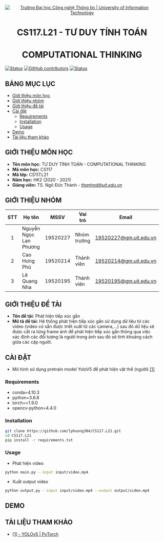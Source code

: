 <!-- Banner -->
<p align="center">
  <a href="https://www.uit.edu.vn/" title="Trường Đại học Công nghệ Thông tin" style="border: none;">
    <img src="https://i.imgur.com/WmMnSRt.png" alt="Trường Đại học Công nghệ Thông tin | University of Information Technology">
  </a>
</p>

<!-- Title -->
<h1 align="center"><b>CS117.L21 - TƯ DUY TÍNH TOÁN</b></h1>
<h1 align="center"><b>COMPUTATIONAL THINKING</b></h1>

[![Status](https://img.shields.io/badge/status-woking-brightgreen?style=flat-square)](https://github.com/lphuong304/CS117.L21)
[![GitHub contributors](https://img.shields.io/github/contributors/lphuong304/CS117.L21?style=flat-square)](https://github.com/lphuong304/CS117.L21/graphs/contributors)
[![Status](https://img.shields.io/badge/language-python-green?style=flat-square)](https://github.com/lphuong304/CS117.L21)

## BẢNG MỤC LỤC
* [Giới thiệu môn học](#giới-thiệu-môn-học)
* [Giới thiệu nhóm](#giới-thiệu-nhóm)
* [Giới thiệu đề tài](#giới-thiệu-đề-tài)
* [Cài đặt](#cài-đặt)
    - [Requirements](#requirements)
    - [Installation](#installation)
    - [Usage](#usage)
* [Demo](#demo)
* [Tài liệu tham khảo](#tài-liệu-tham-khảo)

## GIỚI THIỆU MÔN HỌC
* **Tên môn học:** TƯ DUY TÍNH TOÁN - COMPUTATIONAL THINKING
* **Mã môn học:** CS117
* **Mã lớp:** CS117.L21
* **Năm học:** HK2 (2020 - 2021)
* **Giảng viên:** TS. Ngô Đức Thành - *thanhnd@uit.edu.vn*

## GIỚI THIỆU NHÓM
| STT | Họ tên | MSSV | Vai trò | Email | Github | Facebook |
| :---: | --- | --- | --- | --- | --- | --- |
| 1 | Nguyễn Ngọc Lan Phương | 19520227 | Nhóm trưởng | 19520227@gm.uit.edu.vn | [lphuong304](https://github.com/lphuong304) | [phuwowngnef](https://www.facebook.com/phuwowngnef) |
| 2 | Cao Hưng Phú | 19520214 | Thành viên | 19520214@gm.uit.edu.vn | [caohungphu](https://github.com/caohungphu) | [caohungphuvn](https://www.facebook.com/caohungphuvn) |
| 3 | Lê Quang Nha | 19520195 | Thành viên | 19520195@gm.uit.edu.vn | [nhalq](https://github.com/nhalq) | [qnhane](https://www.facebook.com/qnhane) |

## GIỚI THIỆU ĐỀ TÀI
* **Tên đề tài:** Phát hiện tiếp xúc gần
* **Mô tả đề tài:** Hệ thống phát hiện tiếp xúc gần sử dụng dữ liệu từ các video (video có sẵn được triết xuất từ các camera,...) sau đó dữ liệu sẽ được cắt ra từng frame ảnh để phát hiện tiếp xúc gần thông qua việc xác định các đối tượng là người trong ảnh sau đó sẽ tính khoảng cách giữa các cặp người.

## CÀI ĐẶT
- Mô hình sử dụng pretrain model YoloV5 để phát hiện vật thể (người) [[1]](#tài-liệu-tham-khảo)

### Requirements
- conda=4.10.3
- python=3.8.8
- torch==1.9.0
- opencv-python=4.4.0

### Installation
```sh
git clone https://github.com/lphuong304/CS117.L21.git
cd CS117.L21
pip install -r requirements.txt
```

### Usage
- Phát hiện video
```sh
python main.py --input input/video.mp4
```
- Xuất output video
```sh
python output.py --input input/video.mp4 --output output/video.mp4
```

## DEMO

## TÀI LIỆU THAM KHẢO
- [[1] - YOLOv5 | PyTorch](https://pytorch.org/hub/ultralytics_yolov5/)
